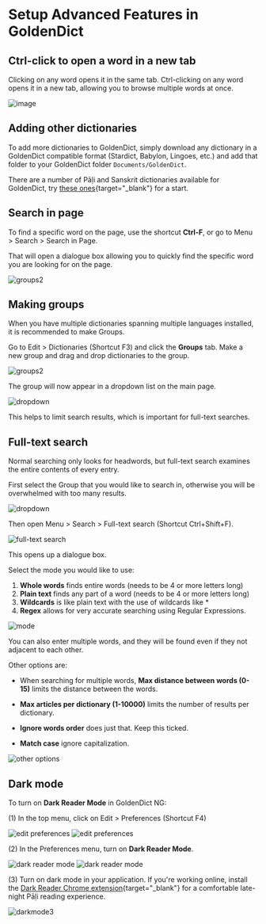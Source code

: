 # Setup Advanced Features in GoldenDict

## Ctrl-click to open a word in a new tab

Clicking on any word opens it in the same tab. Ctrl-clicking on any word opens it in a new tab, allowing you to browse multiple words at once. 

![image](../pics/advanced-setup/tabs.png)

## Adding other dictionaries

To add more dictionaries to GoldenDict, simply download any dictionary in a GoldenDict compatible format (Stardict, Babylon, Lingoes, etc.) and add that folder to your GoldenDict folder `Documents/GoldenDict`.

There are a number of Pāḷi and Sanskrit dictionaries available for GoldenDict, try [these ones](https://github.com/digitalpalidictionary/dpd-db/tree/main/exporter/other_dictionaries){target="_blank"} for a start.

## Search in page

To find a specific word on the page, use the shortcut **Ctrl-F**, or go to Menu > Search > Search in Page.

That will open a dialogue box allowing you to quickly find the specific word you are looking for on the page.

![groups2](../pics/advanced-setup/find_in_page.png)

## Making groups

When you have multiple dictionaries spanning multiple languages installed, it is recommended to make Groups.

Go to Edit > Dictionaries (Shortcut F3) and click the **Groups** tab. Make a new group and drag and drop dictionaries to the group.

![groups2](../pics/advanced-setup/groups2.png)

The group will now appear in a dropdown list on the main page.

![dropdown](../pics/advanced-setup/dropdown.png)

This helps to limit search results, which is important for full-text searches.


## Full-text search

Normal searching only looks for headwords, but full-text search examines the entire contents of every entry.

First select the Group that you would like to search in, otherwise you will be overwhelmed with too many results.

![dropdown](../pics/advanced-setup/dropdown.png)

Then open Menu > Search > Full-text search (Shortcut Ctrl+Shift+F).

![full-text search](../pics/advanced-setup/full-text%20search.png)

This opens up a dialogue box.

Select the mode you would like to use:

1. **Whole words** finds entire words (needs to be 4 or more letters long)
2. **Plain text** finds any part of a word (needs to be 4 or more letters long)
3. **Wildcards** is like plain text with the use of wildcards like *
4. **Regex** allows for very accurate searching using Regular Expressions.

![mode](../pics/advanced-setup/mode.png)

You can also enter multiple words, and they will be found even if they not adjacent to each other. 

Other options are:

- When searching for multiple words, **Max distance between words (0-15)** limits the distance between the words.

- **Max articles per dictionary (1-10000)** limits the number of results per dictionary.

- **Ignore words order** does just that. Keep this ticked.

- **Match case** ignore capitalization.

![other options](../pics/advanced-setup/other%20options.png)


## Dark mode

To turn on **Dark Reader Mode** in GoldenDict NG:

(1) In the top menu, click on Edit > Preferences (Shortcut F4)

![edit preferences](../pics/advanced-setup/edit_preferences_dark.png#only-dark)
![edit preferences](../pics/advanced-setup/edit_preferences_light.png#only-light)

(2) In the Preferences menu, turn on __Dark Reader Mode__.

![dark reader mode](../pics/advanced-setup/dark_reader_mode_light.png#only-light)
![dark reader mode](../pics/advanced-setup/dark_reader_mode_dark.png#only-dark)

(3) Turn on dark mode in your application. If you're working online, install the [Dark Reader Chrome extension](https://chrome.google.com/webstore/detail/dark-reader/eimadpbcbfnmbkopoojfekhnkhdbieeh?hl=en){target="_blank"} for a comfortable late-night Pāḷi reading experience.

![darkmode3](../pics/advanced-setup/darkmode3.png)





